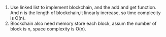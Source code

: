 1. Use linked list to implement blockchain, and the add and get function.
And n is the length of blockchain,it linearly increase, so time complecity is O(n).
2. Blockchain also need memory store each block, assum the number of block is n,
   space complexity is O(n).